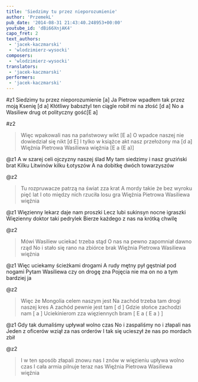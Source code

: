 ```yaml
---
title: 'Siedzimy tu przez nieporozumienie'
author: 'PrzemekL'
pub_date: '2014-08-31 21:43:40.248953+00:00'
youtube_id: 'dBi66XnjAK4'
capo_fret: 2
text_authors:
 - 'jacek-kaczmarski'
 - 'wlodzimierz-wysocki'
composers:
 - 'wlodzimierz-wysocki'
translators:
 - 'jacek-kaczmarski'
performers:
 - 'jacek-kaczmarski'
---
```


#z1
Siedzimy tu przez nieporozumienie [a]
Ja Pietrow wpadłem tak przez moją Ksenię [d a]
Kłótliwy babsztyl ten ciągle robił mi na złość [d a]
No a Wasiliew drug ot polityczny gość[E a]

#z2
>Więc wpakowali nas na państwowy wikt [E a]
>O wpadce naszej nie dowiedział się nikt [d E]
>I tylko w książce akt nasz przełożony ma [d a]
>Więźnia Pietrowa Wasiliewa więźnia [E a (E a)]

@z1
A w szarej celi ojczyzny naszej ślad
My tam siedzimy i nasz gruziński brat
Kilku Litwinów kilku Łotyszów
A na dobitkę dwóch towarzyszów

@z2
>Tu rozpruwacze patrzą na świat zza krat
>A mordy takie że bez wyroku pięć lat
>I oto między nich rzuciła losu gra
>Więźnia Pietrowa Wasiliewa więźnia

@z1
Więzienny lekarz daje nam proszki
Lecz lubi sukinsyn nocne igraszki
Więzienny doktor taki pedrylek
Bierze każdego z nas na krótką chwilę

@z2
>Mówi Wasiliew uciekać trzeba stąd
>O nas na pewno zapomniał dawno rząd
>No i stało się rano na zbiórce brak
>Więźnia Pietrowa Wasiliewa więźnia

@z1
Więc uciekamy ścieżkami drogami
A rudy mętny pył gęstniał pod nogami
Pytam Wasiliewa czy on drogę zna
Pojęcia nie ma on no a tym bardziej ja

@z2
>Więc że Mongolia celem naszym jest
>Na zachód trzeba tam drogi naszej kres
>A zachód pewnie jest tam [ d ]
>Gdzie słońce zachodzi nam [ a ]
>Uciekinierom zza więziennych bram [ E a ( E a ) ]

@z1
Gdy tak dumaliśmy upływał wolno czas
No i zaspaliśmy no i złapali nas
Jeden z oficerów wziął za nas orderów
I tak się ucieszył że nas po mordach zbił

@z2
>I w ten sposób złapali znowu nas
>I znów w więzieniu upływa wolno czas
>I cała armia pilnuje teraz nas
>Więźnia Pietrowa Wasiliewa więźnia